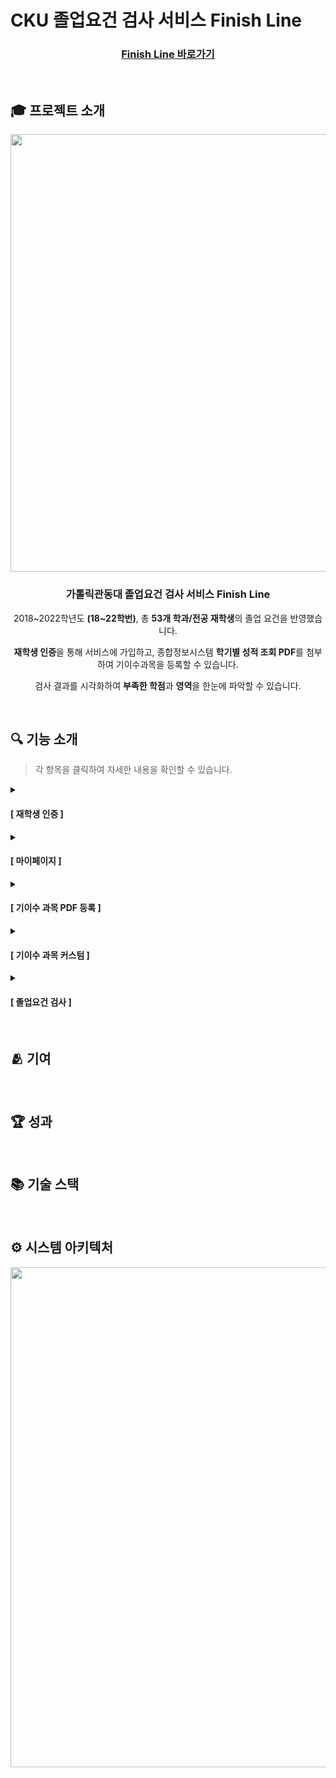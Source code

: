 # CKU 졸업요건 검사 서비스 Finish Line


<div align="center">

  ### <a href="https://finishline-cku.com" target="_blank">Finish Line 바로가기</a>

</div>

<br>

## 🎓 프로젝트 소개

<div align="center">

  <img src="https://github.com/user-attachments/assets/97c4f148-cb31-4937-8cc6-444b5648f0fd" width="700px">
  
  ### 가톨릭관동대 졸업요건 검사 서비스 Finish Line

  <p>2018~2022학년도 <strong>(18~22학번)</strong>, 총 <strong>53개 학과/전공 재학생</strong>의 졸업 요건을 반영했습니다.</p>
  <p><strong>재학생 인증</strong>을 통해 서비스에 가입하고, 종합정보시스템 <strong>학기별 성적 조회 PDF</strong>를 첨부하여 기이수과목을 등록할 수 있습니다.</p>
  <p>검사 결과를 시각화하여 <strong>부족한 학점</strong>과 <strong>영역</strong>을 한눈에 파악할 수 있습니다.</p>
  
</div>

<br>

## 🔍 기능 소개
> 각 항목을 클릭하여 자세한 내용을 확인할 수 있습니다.

<details>
  <summary>
    
  #### [ 재학생 인증 ]
  
  </summary>

  | ![학생인증](https://github.com/user-attachments/assets/7bdb13c4-944e-4533-abdf-f0a2790cd305) |
  |:--:|
  | **재학생 인증** |
    
</details>

<details>
  <summary>
    
  #### [ 마이페이지 ]
  
  </summary>

  |  |
  |:--:|
  | **마이페이지** |
  
</details>

<details>
  <summary>
    
  #### [ 기이수 과목 PDF 등록 ]
  
  </summary>

  | ![기이수 과목 PDF 등록](https://github.com/user-attachments/assets/487c01ec-ce14-4242-8ae4-968bb671faf6) |
  |:--:|
  | **기이수 과목 PDF 등록** |
  
</details>

<details>
  <summary>
    
  #### [ 기이수 과목 커스텀 ]
  
  </summary>

  | ![기이수 과목 커스텀](https://github.com/user-attachments/assets/a29d2d5c-818d-47f4-af0d-0c981b9e5890) |
  |:--:|
  | **기이수 과목 커스텀** |
  
</details>

<details>
  <summary>
    
  #### [ 졸업요건 검사 ]
  
  </summary>

  | ![졸업요건 검사]() |
  |:--:|
  | **졸업요건 검사** |
  
</details>

<br>

## 🫂 기여

<br>

## 🏆 성과

<br>

## 📚 기술 스택

<br>

## ⚙️ 시스템 아키텍처

<div align="center">
  <img src="https://github.com/user-attachments/assets/0b4d734d-02e0-4d94-bd8a-c333e754b411" width="800px">
</div>
